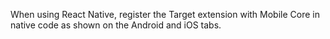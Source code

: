 When using React Native, register the Target extension with Mobile Core in native code as shown on the Android and iOS tabs.